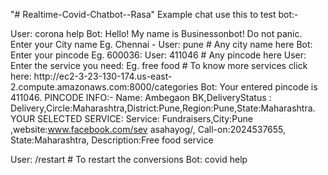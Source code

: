"# Realtime-Covid-Chatbot--Rasa" 
Example chat use this to test bot:-

User:   corona help
Bot:    Hello! My name is Businessonbot!
        Do not panic. Enter your City name Eg. Chennai -
User:   pune                                                  # Any city name here
Bot:    Enter your pincode Eg. 600036:
User:   411046                                                # Any pincode here
User:   Enter the service you need: Eg. free food     # To know more services click here: http://ec2-3-23-130-174.us-east-           2.compute.amazonaws.com:8000/categories
Bot:    Your entered pincode is 411046. PINCODE INFO:- Name: Ambegaon BK,DeliveryStatus
        : Delivery,Circle:Maharashtra,District:Pune,Region:Pune,State:Maharashtra. YOUR
         SELECTED SERVICE: Service: Fundraisers,City:Pune ,website:www.facebook.com/sev
        asahayog/, Call-on:2024537655, State:Maharashtra, Description:Free food service


User:   /restart                                               # To restart the conversions
Bot:    covid help
